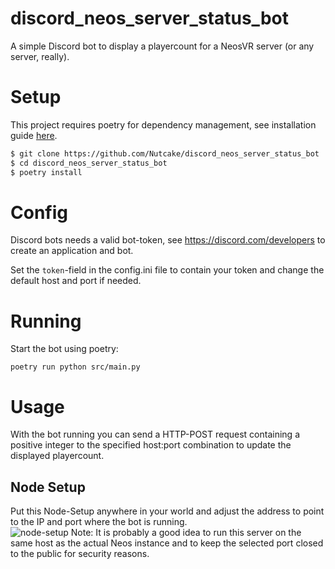 # discord_neos_server_status_bot
A simple Discord bot to display a playercount for a NeosVR server (or any server, really).

# Setup

This project requires poetry for dependency management, see installation guide [here](https://python-poetry.org/docs/).

```bash
$ git clone https://github.com/Nutcake/discord_neos_server_status_bot
$ cd discord_neos_server_status_bot
$ poetry install
```

# Config
Discord bots needs a valid bot-token, see https://discord.com/developers to create an application and bot.

Set the `token`-field in the config.ini file to contain your token and change the default host and port if needed.

# Running
Start the bot using poetry:

`poetry run python src/main.py`

# Usage
With the bot running you can send a HTTP-POST request containing a positive integer to the specified host:port combination to update the displayed playercount.

## Node Setup
Put this Node-Setup anywhere in your world and adjust the address to point to the IP and port where the bot is running.  
![node-setup](https://user-images.githubusercontent.com/10452593/154491422-f5eebd88-f400-4bfc-9ca6-2159dea04f73.jpg)
Note: It is probably a good idea to run this server on the same host as the actual Neos instance and to keep the selected port closed to the public for security reasons.

